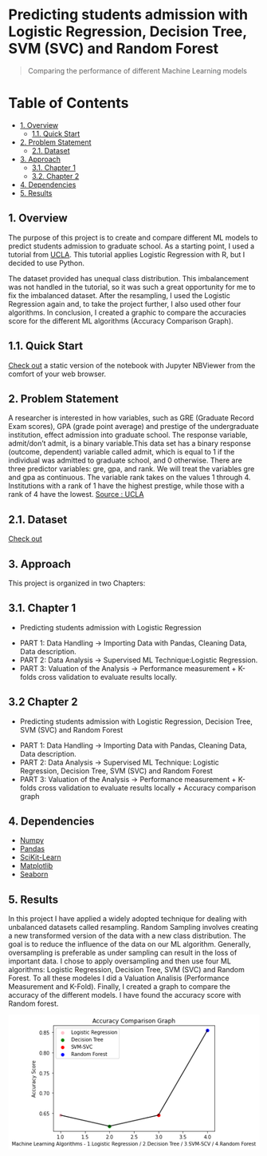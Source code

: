 <h1>Predicting students admission with Logistic Regression, Decision Tree, SVM (SVC) and Random Forest</h1>

> Comparing the performance of different Machine Learning models 

<h1>Table of Contents</h1>

<!-- TOC -->

- [1. Overview](#1-overview)
    - [1.1. Quick Start](#11-quick-start)
- [2. Problem Statement](#2-problem-statement)
    - [2.1. Dataset](#21-dataset)
- [3. Approach](#3-approach)
    - [3.1. Chapter 1](#31-chapter-1)
    - [3.2. Chapter 2](#32-chapter-2)
- [4. Dependencies](#4-dependencies)
- [5. Results](#5-results)

 
<!-- /TOC -->

## 1. Overview 

The purpose of this project is to create and compare different ML models to predict students admission to graduate school. As a starting point, I used a tutorial from [UCLA](http://stats.idre.ucla.edu/r/dae/logit-regression/). This tutorial applies Logistic Regression with R, but I decided to use Python.

The dataset provided has unequal class distribution. This imbalancement was not handled in the tutorial, so it was such a great opportunity for me to fix the imbalanced dataset. After the resampling, I used the Logistic Regression again and, to take the project further, I also used other four algorithms. In conclusion, I created a graphic to compare the accuracies score for the different ML algorithms (Accuracy Comparison Graph).

## 1.1. Quick Start  
[Check out](https://nbviewer.jupyter.org/github/alicevillar/student_admission_prediction/blob/main/predicting_students_admission.ipynb) a static version of the notebook with Jupyter NBViewer from the comfort of your web browser.
 
## 2. Problem Statement

A researcher is interested in how variables, such as GRE (Graduate Record Exam scores), GPA (grade point average) and prestige of the undergraduate institution,
effect admission into graduate school. The response variable, admit/don’t admit, is a binary variable.This data set has a binary response (outcome, dependent) variable called admit, which is equal to 1 if the individual was admitted to graduate school, and 0 otherwise. There are three predictor variables: gre, gpa, and rank. We will treat the variables gre and gpa as continuous. The variable rank takes on the values 1 through 4. Institutions with a rank of 1 have the highest prestige, while those with a rank of 4 have the lowest. [Source : UCLA](http://stats.idre.ucla.edu/r/dae/logit-regression/)

## 2.1. Dataset  

[Check out](https://github.com/alicevillar/student_admission_prediction/blob/main/dataset_admissions.csv)  

## 3. Approach 

This project is organized in two Chapters:

## 3.1. Chapter 1 

- Predicting students admission with Logistic Regression 

* PART 1: Data Handling -> Importing Data with Pandas, Cleaning Data, Data description.
* PART 2: Data Analysis -> Supervised ML Technique:Logistic Regression.
* PART 3: Valuation of the Analysis -> Performance measurement + K-folds cross validation to evaluate results locally.

## 3.2 Chapter 2 

- Predicting students admission with Logistic Regression, Decision Tree, SVM (SVC) and Random Forest

* PART 1: Data Handling -> Importing Data with Pandas, Cleaning Data, Data description.
* PART 2: Data Analysis -> Supervised ML Technique: Logistic Regression, Decision Tree, SVM (SVC) and Random Forest
* PART 3: Valuation of the Analysis -> Performance measurement + K-folds cross validation to evaluate results locally + Accuracy comparison graph
 
## 4. Dependencies 
 
* [Numpy](https://numpy.org/)
* [Pandas](https://pandas.pydata.org/)
* [SciKit-Learn](https://scikit-learn.org/)
* [Matplotlib](https://matplotlib.org/)
* [Seaborn](https://seaborn.pydata.org/)
 
## 5. Results

In this project I have applied a widely adopted technique for dealing with unbalanced datasets called resampling. Random Sampling involves creating a new transformed version of the data with a new class distribution. The goal is to reduce the influence of the data on our ML algorithm. Generally, oversampling is preferable as under sampling can result in the loss of important data. I chose to apply oversampling and then use four ML algorithms: Logistic Regression, Decision Tree, SVM (SVC) and Random Forest. To all these modeles I did a Valuation Analisis (Performance Measurement and K-Fold). Finally, I created a graph to compare the accuracy of the different models. I have found the accuracy score with Random forest.


![print](accuracy_comparison_graph.png)

 
